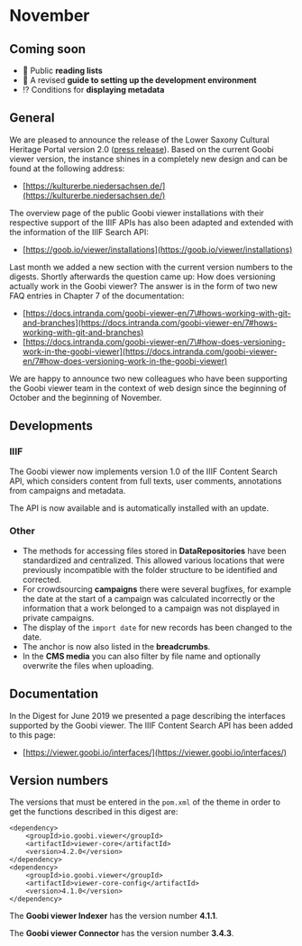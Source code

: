 # November

## Coming soon 

* 🔖 Public **reading lists** 
* 📝 A revised **guide to setting up the development environment** 
* ⁉ Conditions for **displaying metadata**

## General 

We are pleased to announce the release of the Lower Saxony Cultural Heritage Portal version 2.0 \([press release](https://www.mwk.niedersachsen.de/startseite/aktuelles/presseinformationen/kulturerbe-niedersachsen-de-2-0-181282.html9)\). Based on the current Goobi viewer version, the instance shines in a completely new design and can be found at the following address:

* [https://kulturerbe.niedersachsen.de/](https://kulturerbe.niedersachsen.de/)

The overview page of the public Goobi viewer installations with their respective support of the IIIF APIs has also been adapted and extended with the information of the IIIF Search API: 

* [https://goob.io/viewer/installations](https://goob.io/viewer/installations)

Last month we added a new section with the current version numbers to the digests. Shortly afterwards the question came up: How does versioning actually work in the Goobi viewer? The answer is in the form of two new FAQ entries in Chapter 7 of the documentation: 

* [https://docs.intranda.com/goobi-viewer-en/7\#hows-working-with-git-and-branches](https://docs.intranda.com/goobi-viewer-en/7#hows-working-with-git-and-branches)
* [https://docs.intranda.com/goobi-viewer-en/7\#how-does-versioning-work-in-the-goobi-viewer](https://docs.intranda.com/goobi-viewer-en/7#how-does-versioning-work-in-the-goobi-viewer)

We are happy to announce two new colleagues who have been supporting the Goobi viewer team in the context of web design since the beginning of October and the beginning of November. 

## Developments 

### IIIF

The Goobi viewer now implements version 1.0 of the IIIF Content Search API, which considers content from full texts, user comments, annotations from campaigns and metadata. 

The API is now available and is automatically installed with an update. 

### Other 

* The methods for accessing files stored in **DataRepositories** have been standardized and centralized. This allowed various locations that were previously incompatible with the folder structure to be identified and corrected. 
* For crowdsourcing **campaigns** there were several bugfixes, for example the date at the start of a campaign was calculated incorrectly or the information that a work belonged to a campaign was not displayed in private campaigns. 
* The display of the `import date` for new records has been changed to the date. 
* The anchor is now also listed in the **breadcrumbs**. 
* In the **CMS media** you can also filter by file name and optionally overwrite the files when uploading. 

## Documentation 

In the Digest for June 2019 we presented a page describing the interfaces supported by the Goobi viewer. The IIIF Content Search API has been added to this page:

* [https://viewer.goobi.io/interfaces/](https://viewer.goobi.io/interfaces/) 

## Version numbers 

The versions that must be entered in the `pom.xml` of the theme in order to get the functions described in this digest are:

```markup
<dependency>
    <groupId>io.goobi.viewer</groupId>
    <artifactId>viewer-core</artifactId>
    <version>4.2.0</version>
</dependency>
<dependency>
    <groupId>io.goobi.viewer</groupId>
    <artifactId>viewer-core-config</artifactId>
    <version>4.1.0</version>
</dependency>
```

The **Goobi viewer Indexer** has the version number **4.1.1**. 

The **Goobi viewer Connector** has the version number **3.4.3**.

